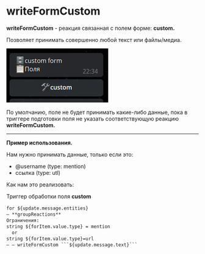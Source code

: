 # writeFormCustom
**writeFormCustom** - реакция связанная с полем форме: **custom.** 

Позволяет принимать совершенно любой текст или файлы/медиа.

![](./1.png)

По умолчанию, поле не будет принимать какие-либо данные, пока в триггере подготовки поля не указать соответствующую реакцию **writeFormCustom.** 

---

**Пример использования.**

Нам нужно принимать данные, только если это:
* @username (type: mention)
* ссылка (type: utl)

Как нам это реализовать:

Триггер обработки поля **custom**
``` plain
for ${update.message.entities}
— **groupReactions** 
Ограничения:
string ${forItem.value.type} = mention
  or
string ${forItem.value.type}=url
— — writeFormCustom ```${update.message.text}```
```






